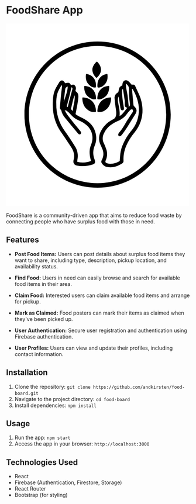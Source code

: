 # FoodShare App

![FoodShare Logo](./src/images/FoodShareLogo.png)

FoodShare is a community-driven app that aims to reduce food waste by connecting people who have surplus food with those in need.

## Features

- **Post Food Items:** Users can post details about surplus food items they want to share, including type, description, pickup location, and availability status.

- **Find Food:** Users in need can easily browse and search for available food items in their area.

- **Claim Food:** Interested users can claim available food items and arrange for pickup.

- **Mark as Claimed:** Food posters can mark their items as claimed when they've been picked up.

- **User Authentication:** Secure user registration and authentication using Firebase authentication.

- **User Profiles:** Users can view and update their profiles, including contact information.

## Installation

1. Clone the repository: `git clone https://github.com/andkirsten/food-board.git`
2. Navigate to the project directory: `cd food-board`
3. Install dependencies: `npm install`

## Usage

1. Run the app: `npm start`
2. Access the app in your browser: `http://localhost:3000`

## Technologies Used

- React
- Firebase (Authentication, Firestore, Storage)
- React Router
- Bootstrap (for styling)

